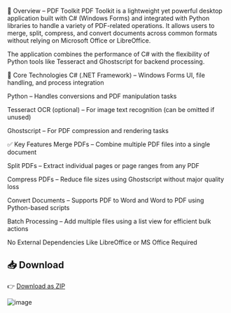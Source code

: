 📄 Overview – PDF Toolkit
PDF Toolkit is a lightweight yet powerful desktop application built with C# (Windows Forms) and integrated with Python libraries to handle a variety of PDF-related operations. It allows users to merge, split, compress, and convert documents across common formats without relying on Microsoft Office or LibreOffice.

The application combines the performance of C# with the flexibility of Python tools like Tesseract and Ghostscript for backend processing.

🔧 Core Technologies
C# (.NET Framework) – Windows Forms UI, file handling, and process integration

Python – Handles conversions and PDF manipulation tasks

Tesseract OCR (optional) – For image text recognition (can be omitted if unused)

Ghostscript – For PDF compression and rendering tasks

✅ Key Features
Merge PDFs – Combine multiple PDF files into a single document

Split PDFs – Extract individual pages or page ranges from any PDF

Compress PDFs – Reduce file sizes using Ghostscript without major quality loss

Convert Documents – Supports PDF to Word and Word to PDF using Python-based scripts

Batch Processing – Add multiple files using a list view for efficient bulk actions

No External Dependencies Like LibreOffice or MS Office Required



## 📥 Download

👉 [Download as ZIP](https://github.com/jafar1011/PDFToolkit-Completed/releases/download/Public/Toolkit.Setup.1.2.rar)




![image](https://github.com/user-attachments/assets/a1623125-cf6b-4ee6-bd5f-fccf6c45e886)
